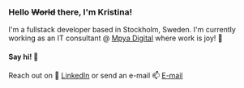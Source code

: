 ### Hello ~~World~~ there, I'm Kristina!

I'm a fullstack developer based in Stockholm, Sweden. I'm currently working as an IT consultant @ [Mpya Digital](https://mpyadigital.com/) where work is joy! :tada: 

#### Say hi! :wave: 
Reach out on 💬 [LinkedIn](https://www.linkedin.com/in/kristina-andersson) or send an e-mail 📫 [E-mail](mailto:kristina-andersson@outlook.com)

<!--

* LinkedIn: [linkedin.com/in/kristina-andersson](https://www.linkedin.com/in/kristina-andersson)
* E-mail: [kristina-andersson@outlook.com](mailto:kristina-andersson@outlook.com)

**anderssonk/anderssonk** is a ✨ _special_ ✨ repository because its `README.md` (this file) appears on your GitHub profile.

Here are some ideas to get you started:

- 🔭 I’m currently working on ...
- 🌱 I’m currently learning ...
- 👯 I’m looking to collaborate on ...
- 🤔 I’m looking for help with ...
- 💬 Ask me about ...
- 📫 How to reach me: ...
- 😄 Pronouns: ...
- ⚡ Fun fact: ...
-->
